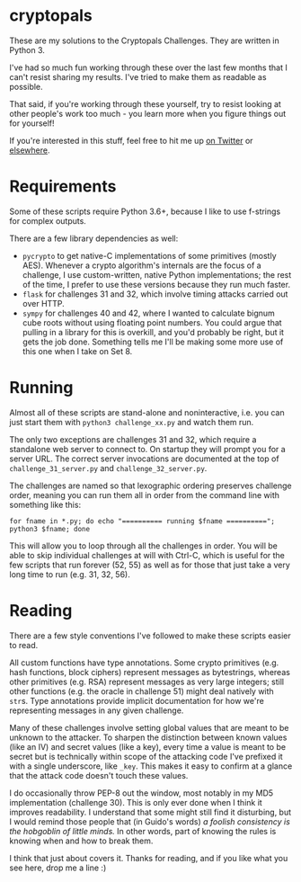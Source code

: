 # cryptopals

These are my solutions to the Cryptopals Challenges. They are written in Python 3.

I've had so much fun working through these over the last few months that I can't resist sharing my results. I've tried to make them as readable as possible.

That said, if you're working through these yourself, try to resist looking at other people's work too much - you learn more when you figure things out for yourself!

If you're interested in this stuff, feel free to hit me up [on Twitter](https://twitter.com/elisohl) or [elsewhere](https://eli.sohl.com/contact).


# Requirements

Some of these scripts require Python 3.6+, because I like to use f-strings for complex outputs.

There are a few library dependencies as well:

* `pycrypto` to get native-C implementations of some primitives (mostly AES). Whenever a crypto algorithm's internals are the focus of a challenge, I use custom-written, native Python implementations; the rest of the time, I prefer to use these versions because they run much faster.
* `flask` for challenges 31 and 32, which involve timing attacks carried out over HTTP.
* `sympy` for challenges 40 and 42, where I wanted to calculate bignum cube roots without using floating point numbers. You could argue that pulling in a library for this is overkill, and you'd probably be right, but it gets the job done. Something tells me I'll be making some more use of this one when I take on Set 8.


# Running

Almost all of these scripts are stand-alone and noninteractive, i.e. you can just start them with `python3 challenge_xx.py` and watch them run.

The only two exceptions are challenges 31 and 32, which require a standalone web server to connect to. On startup they will prompt you for a server URL. The correct server invocations are documented at the top of `challenge_31_server.py` and `challenge_32_server.py`.

The challenges are named so that lexographic ordering preserves challenge order, meaning you can run them all in order from the command line with something like this:

`for fname in *.py; do echo "========== running $fname =========="; python3 $fname; done`

This will allow you to loop through all the challenges in order. You will be able to skip individual challenges at will with Ctrl-C, which is useful for the few scripts that run forever (52, 55) as well as for those that just take a very long time to run (e.g. 31, 32, 56).


# Reading

There are a few style conventions I've followed to make these scripts easier to read.

All custom functions have type annotations. Some crypto primitives (e.g. hash functions, block ciphers) represent messages as bytestrings, whereas other primitives (e.g. RSA) represent messages as very large integers; still other functions (e.g. the oracle in challenge 51) might deal natively with `str`s. Type annotations provide implicit documentation for how we're representing messages in any given challenge.

Many of these challenges involve setting global values that are meant to be unknown to the attacker. To sharpen the distinction between known values (like an IV) and secret values (like a key), every time a value is meant to be secret but is technically within scope of the attacking code I've prefixed it with a single underscore, like `_key`. This makes it easy to confirm at a glance that the attack code doesn't touch these values.

I do occasionally throw PEP-8 out the window, most notably in my MD5 implementation (challenge 30). This is only ever done when I think it improves readability. I understand that some might still find it disturbing, but I would remind those people that (in Guido's words) _a foolish consistency is the hobgoblin of little minds._ In other words, part of knowing the rules is knowing when and how to break them.

I think that just about covers it. Thanks for reading, and if you like what you see here, drop me a line :)
